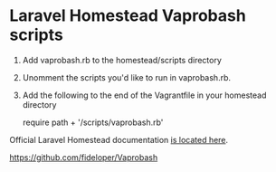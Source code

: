 # Laravel Homestead Vaprobash scripts

1. Add vaprobash.rb to the homestead/scripts directory
2. Unomment the scripts you'd like to run in vaprobash.rb.
3. Add the following to the end of the Vagrantfile in your homestead directory

    require path + '/scripts/vaprobash.rb'

Official Laravel Homestead documentation [is located here](http://laravel.com/docs/homestead?version=4.2).

https://github.com/fideloper/Vaprobash